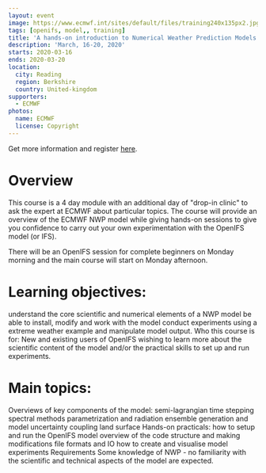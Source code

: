 ```yaml
---
layout: event
image: https://www.ecmwf.int/sites/default/files/training240x135px2.jpg
tags: [openifs, model,, training]
title: 'A hands-on introduction to Numerical Weather Prediction Models - Understanding and Experimenting'
description: 'March, 16-20, 2020'
starts: 2020-03-16
ends: 2020-03-20
location:
  city: Reading
  region: Berkshire
  country: United-kingdom
supporters:
  - ECMWF
photos:
  name: ECMWF
  license: Copyright
---
```


Get more information and register [here](https://www.ecmwf.int/en/learning/training/hands-introduction-numerical-weather-prediction-models-understanding-and-experimenting).

# Overview

This course is a 4 day module with an additional day of "drop-in clinic" to ask the expert at ECMWF about particular topics.  The course will provide an overview of the ECMWF NWP model while giving hands-on sessions to give you confidence to carry out your own experimentation with the OpenIFS model (or IFS). 

There will be an OpenIFS session for complete beginners on Monday morning and the main course will start on Monday afternoon.


# Learning objectives:

understand the core scientific and numerical elements of a NWP model
be able to install, modify and work with the model
conduct experiments using a extreme weather example and manipulate model output.
Who this course is for:
New and existing users of OpenIFS wishing to learn more about the scientific content of the model and/or the practical skills to set up and run experiments.


# Main topics:

Overviews of key components of the model:
semi-lagrangian time stepping
spectral methods
parametrization and radiation
ensemble generation and model uncertainty
coupling
land surface
Hands-on practicals:
how to setup and run the OpenIFS model
overview of the code structure and making modifications
file formats and IO
how to create and visualise model experiments
Requirements
Some knowledge of NWP - no familiarity with the scientific and technical aspects of the model are expected.



